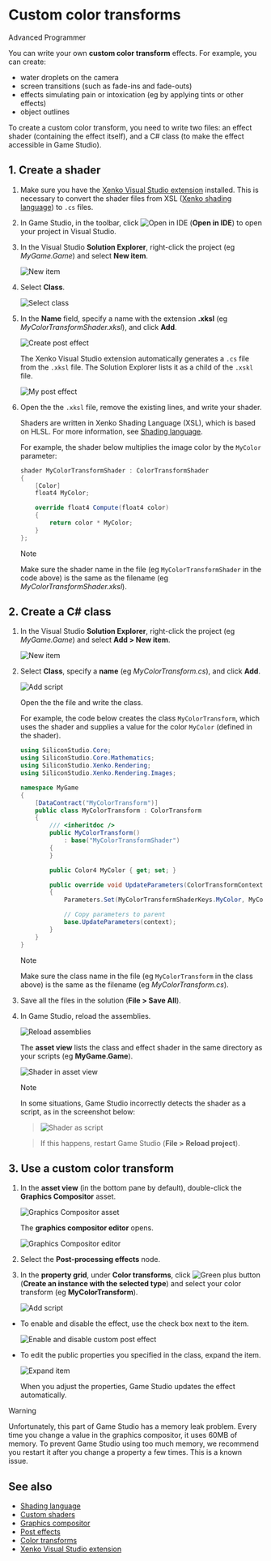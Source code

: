 # Custom color transforms

<span class="label label-doc-level">Advanced</span>
<span class="label label-doc-audience">Programmer</span>

You can write your own **custom color transform** effects. For example, you can create:

* water droplets on the camera
* screen transitions (such as fade-ins and fade-outs)
* effects simulating pain or intoxication (eg by applying tints or other effects)
* object outlines

To create a custom color transform, you need to write two files: an effect shader (containing the effect itself), and a C# class (to make the effect accessible in Game Studio).

## 1. Create a shader

1. Make sure you have the [Xenko Visual Studio extension](../../../get-started/visual-studio-extension.md) installed. This is necessary to convert the shader files from XSL ([Xenko shading language](index.md)) to `.cs` files.

2. In Game Studio, in the toolbar, click ![Open in IDE](../../../get-started/media/launch-your-game-ide-icon.png) (**Open in IDE**) to open your project in Visual Studio.

3. In the Visual Studio **Solution Explorer**, right-click the project (eg *MyGame.Game*) and select **New item**.

    ![New item](../../effects-and-shaders/media/new-item.png)

4. Select **Class**.

    ![Select class](../../effects-and-shaders/media/select-class.png)

5. In the **Name** field, specify a name with the extension **.xksl** (eg *MyColorTransformShader.xksl*), and click **Add**.

    ![Create post effect](media/create-post-effect.png)

    The Xenko Visual Studio extension automatically generates a `.cs` file from the `.xksl` file. The Solution Explorer lists it as a child of the `.xskl` file.

    ![My post effect](media/my-post-effect.png)

7. Open the the `.xksl` file, remove the existing lines, and write your shader.

    Shaders are written in Xenko Shading Language (XSL), which is based on HLSL. For more information, see [Shading language](index.md).

    For example, the shader below multiplies the image color by the `MyColor` parameter:

    ```cs
    shader MyColorTransformShader : ColorTransformShader
    {
        [Color]
        float4 MyColor;

        override float4 Compute(float4 color)
        {
            return color * MyColor;
        }
    };
    ```
    >[!Note]
    >Make sure the shader name in the file (eg `MyColorTransformShader` in the code above) is the same as the filename (eg *MyColorTransformShader.xksl*).

## 2. Create a C# class

1. In the Visual Studio **Solution Explorer**, right-click the project (eg *MyGame.Game*) and select **Add > New item**.

    ![New item](../../effects-and-shaders/media/new-item.png)

2. Select **Class**, specify a **name** (eg *MyColorTransform.cs*), and click **Add**.

    ![Add script](media/add-script.png)

    Open the the file and write the class.

    For example, the code below creates the class `MyColorTransform`, which uses the shader and supplies a value for the color `MyColor` (defined in the shader).

    ```cs
    using SiliconStudio.Core;
    using SiliconStudio.Core.Mathematics;
    using SiliconStudio.Xenko.Rendering;
    using SiliconStudio.Xenko.Rendering.Images;

    namespace MyGame
    {
        [DataContract("MyColorTransform")]
        public class MyColorTransform : ColorTransform
        {
            /// <inheritdoc />
            public MyColorTransform() 
                : base("MyColorTransformShader")
            {
            }

            public Color4 MyColor { get; set; }

            public override void UpdateParameters(ColorTransformContext context)
            {
                Parameters.Set(MyColorTransformShaderKeys.MyColor, MyColor);

                // Copy parameters to parent
                base.UpdateParameters(context);
            }
        }
    }
    ```
    >[!Note]
    >Make sure the class name in the file (eg `MyColorTransform` in the class above) is the same as the filename (eg *MyColorTransform.cs*).

3. Save all the files in the solution (**File > Save All**).

4. In Game Studio, reload the assemblies.

    ![Reload assemblies](../../../particles/tutorials/media/reload-assemblies.png)

    The **asset view** lists the class and effect shader in the same directory as your scripts (eg **MyGame.Game**).

    ![Shader in asset view](media/post-effect-shader.png)

    >[!Note]
    >In some situations, Game Studio incorrectly detects the shader as a script, as in the screenshot below:

    >![Shader as script](media/broken-script-icon.png)
    
    >If this happens, restart Game Studio (**File > Reload project**).

## 3. Use a custom color transform

1. In the **asset view** (in the bottom pane by default), double-click the **Graphics Compositor** asset.

    ![Graphics Compositor asset](../../graphics-compositor/media/graphics-compositor-asset.png)

    The **graphics compositor editor** opens.

    ![Graphics Compositor editor](../../graphics-compositor/media/graphics-compositor-editor.png)

2. Select the **Post-processing effects** node.

3. In the **property grid**, under **Color transforms**, click ![Green plus button](~/manual/game-studio/media/green-plus-icon.png) (**Create an instance with the selected type**) and select your color transform (eg **MyColorTransform**).

    ![Add script](media/add-script-in-properties.png)

* To enable and disable the effect, use the check box next to the item.

    ![Enable and disable custom post effect](media/enable-disable-custom-post-effect.png)

* To edit the public properties you specified in the class, expand the item.

    ![Expand item](media/view-custom-post-fx-properties.png)

    When you adjust the properties, Game Studio updates the effect automatically.

>[!Warning]
>Unfortunately, this part of Game Studio has a memory leak problem. Every time you change a value in the graphics compositor, it uses 60MB of memory. To prevent Game Studio using too much memory, we recommend you restart it after you change a property a few times. This is a known issue.

## See also

* [Shading language](../../effects-and-shaders/index.md)
* [Custom shaders](../../effects-and-shaders/custom-shaders.md)
* [Graphics compositor](../../graphics-compositor/index.md)
* [Post effects](../index.md)
* [Color transforms](index.md)
* [Xenko Visual Studio extension](../../../get-started/visual-studio-extension.md)